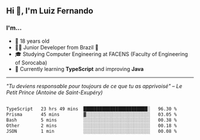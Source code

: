 <h2>Hi 👋, I'm Luiz Fernando</h2>

### I'm...
* 🤟 18 years old
* 👨‍💻 Junior Developer from Brazil 💚
* 🎓 Studying Computer Engineering at FACENS (Faculty of Engineering of Sorocaba)
* 🔭 Currently learning **TypeScript** and improving **Java**

---

_"Tu deviens responsable pour toujours de ce que tu as apprivoisé" – Le Petit Prince (Antoine de Saint-Exupéry)_

##

<!--START_SECTION:waka-->

```txt
TypeScript   23 hrs 49 mins  ████████████████████████░   96.30 %
Prisma       45 mins         ▓░░░░░░░░░░░░░░░░░░░░░░░░   03.05 %
Bash         5 mins          ░░░░░░░░░░░░░░░░░░░░░░░░░   00.38 %
Other        2 mins          ░░░░░░░░░░░░░░░░░░░░░░░░░   00.18 %
JSON         1 min           ░░░░░░░░░░░░░░░░░░░░░░░░░   00.08 %
```

<!--END_SECTION:waka-->
